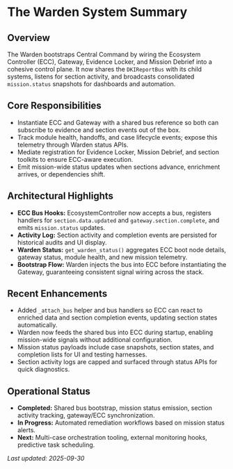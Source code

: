 ﻿# The Warden System Summary

## Overview
The Warden bootstraps Central Command by wiring the Ecosystem Controller (ECC), Gateway, Evidence Locker, and Mission Debrief into a cohesive control plane. It now shares the `DKIReportBus` with its child systems, listens for section activity, and broadcasts consolidated `mission.status` snapshots for dashboards and automation.

## Core Responsibilities
- Instantiate ECC and Gateway with a shared bus reference so both can subscribe to evidence and section events out of the box.
- Track module health, handoffs, and case lifecycle events; expose this telemetry through Warden status APIs.
- Mediate registration for Evidence Locker, Mission Debrief, and section toolkits to ensure ECC-aware execution.
- Emit mission-wide status updates when sections advance, enrichment arrives, or dependencies shift.

## Architectural Highlights
- **ECC Bus Hooks:** EcosystemController now accepts a bus, registers handlers for `section.data.updated` and `gateway.section.complete`, and emits `mission.status` updates.
- **Activity Log:** Section activity and completion events are persisted for historical audits and UI display.
- **Warden Status:** `get_warden_status()` aggregates ECC boot node details, gateway status, module health, and new mission telemetry.
- **Bootstrap Flow:** Warden injects the bus into ECC before instantiating the Gateway, guaranteeing consistent signal wiring across the stack.

## Recent Enhancements
- Added `_attach_bus` helper and bus handlers so ECC can react to enriched data and section completion events, updating section states automatically.
- Warden now feeds the shared bus into ECC during startup, enabling mission-wide signals without additional configuration.
- Mission status payloads include case snapshots, section states, and completion lists for UI and testing harnesses.
- Section activity logs are capped and surfaced through status APIs for quick diagnostics.

## Operational Status
- **Completed:** Shared bus bootstrap, mission status emission, section activity tracking, gateway/ECC synchronization.
- **In Progress:** Automated remediation workflows based on mission status alerts.
- **Next:** Multi-case orchestration tooling, external monitoring hooks, predictive task scheduling.

*Last updated: 2025-09-30*
